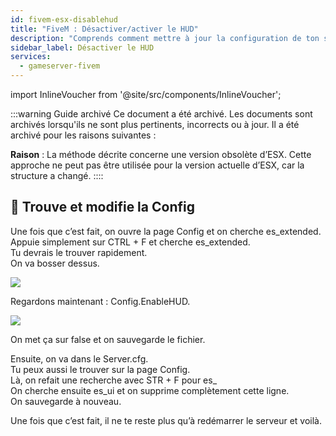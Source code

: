 ```yaml
---
id: fivem-esx-disablehud
title: "FiveM : Désactiver/activer le HUD"
description: "Comprends comment mettre à jour la configuration de ton serveur ESX pour une meilleure gestion du HUD et des performances serveur → Découvre-le maintenant"
sidebar_label: Désactiver le HUD
services:
  - gameserver-fivem
---
```


import InlineVoucher from '@site/src/components/InlineVoucher';



:::warning Guide archivé
Ce document a été archivé. Les documents sont archivés lorsqu'ils ne sont plus pertinents, incorrects ou à jour. Il a été archivé pour les raisons suivantes :

**Raison** : La méthode décrite concerne une version obsolète d’ESX. Cette approche ne peut pas être utilisée pour la version actuelle d’ESX, car la structure a changé. 
::::



<InlineVoucher />

## 📑 Trouve et modifie la Config

Une fois que c’est fait, on ouvre la page Config et on cherche es_extended.  
Appuie simplement sur CTRL + F et cherche es_extended.  
Tu devrais le trouver rapidement.  
On va bosser dessus.

![](https://screensaver01.zap-hosting.com/index.php/s/FfjdwPMGYgz2k3k/preview)

Regardons maintenant : Config.EnableHUD.

![](https://screensaver01.zap-hosting.com/index.php/s/F6w582EoXgbPjeC/preview)

On met ça sur false et on sauvegarde le fichier.

Ensuite, on va dans le Server.cfg.  
Tu peux aussi le trouver sur la page Config.  
Là, on refait une recherche avec STR + F pour es_  
On cherche ensuite es_ui et on supprime complètement cette ligne.  
On sauvegarde à nouveau.

Une fois que c’est fait, il ne te reste plus qu’à redémarrer le serveur et voilà.

<InlineVoucher />